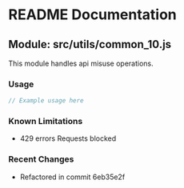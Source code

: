# README Documentation

## Module: src/utils/common_10.js

This module handles api misuse operations.

### Usage

```java
// Example usage here
```

### Known Limitations

- 429 errors Requests blocked

### Recent Changes

- Refactored in commit 6eb35e2f
